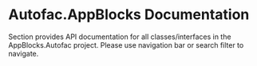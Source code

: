 # Autofac.AppBlocks Documentation
Section provides API documentation for all classes/interfaces in the AppBlocks.Autofac project. Please use navigation bar or search filter to navigate. 

